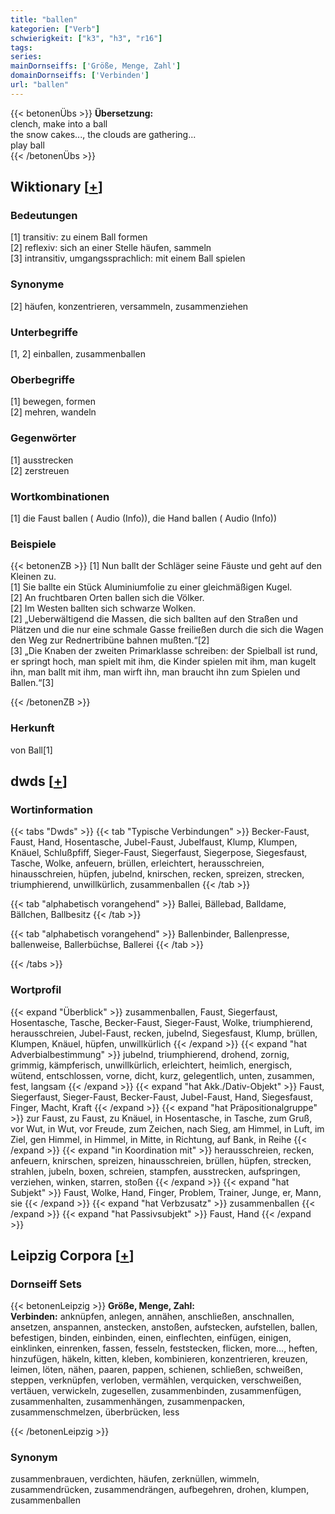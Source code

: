 ```yaml
---
title: "ballen"
kategorien: ["Verb"]
schwierigkeit: ["k3", "h3", "r16"]
tags:
series:
mainDornseiffs: ['Größe, Menge, Zahl']
domainDornseiffs: ['Verbinden']
url: "ballen"
---
```


{{< betonenÜbs >}}
**Übersetzung:**  
clench, make  into a ball  
the snow cakes..., the clouds are gathering...  
play ball  
{{< /betonenÜbs >}}

## Wiktionary [[+](https://de.wiktionary.org/wiki/ballen)]

### Bedeutungen
[1] transitiv: zu einem Ball formen  
[2] reflexiv: sich an einer Stelle häufen, sammeln  
[3] intransitiv, umgangssprachlich: mit einem Ball spielen  

### Synonyme
[2] häufen, konzentrieren, versammeln, zusammenziehen  

### Unterbegriffe
[1, 2] einballen, zusammenballen  

### Oberbegriffe
[1] bewegen, formen  
[2] mehren, wandeln  

### Gegenwörter
[1] ausstrecken  
[2] zerstreuen  

### Wortkombinationen
[1] die Faust ballen ( Audio (Info)), die Hand ballen ( Audio (Info))  

### Beispiele
{{< betonenZB >}}
[1] Nun ballt der Schläger seine Fäuste und geht auf den Kleinen zu.  
[1] Sie ballte ein Stück Aluminiumfolie zu einer gleichmäßigen Kugel.  
[2] An fruchtbaren Orten ballen sich die Völker.  
[2] Im Westen ballten sich schwarze Wolken.  
[2] „Ueberwältigend die Massen, die sich ballten auf den Straßen und Plätzen und die nur eine schmale Gasse freiließen durch die sich die Wagen den Weg zur Rednertribüne bahnen mußten.“[2]  
[3] „Die Knaben der zweiten Primarklasse schreiben: der Spielball ist rund, er springt hoch, man spielt mit ihm, die Kinder spielen mit ihm, man kugelt ihn, man ballt mit ihm, man wirft ihn, man braucht ihn zum Spielen und Ballen.“[3]  

{{< /betonenZB >}}
### Herkunft
von Ball[1]  



## dwds [[+](https://www.dwds.de/wb/ballen)]

### Wortinformation
{{< tabs "Dwds" >}}
{{< tab "Typische Verbindungen" >}}
Becker-Faust, Faust, Hand, Hosentasche, Jubel-Faust, Jubelfaust, Klump, Klumpen, Knäuel, Schlußpfiff, Sieger-Faust, Siegerfaust, Siegerpose, Siegesfaust, Tasche, Wolke, anfeuern, brüllen, erleichtert, herausschreien, hinausschreien, hüpfen, jubelnd, knirschen, recken, spreizen, strecken, triumphierend, unwillkürlich, zusammenballen
{{< /tab >}}

{{< tab "alphabetisch vorangehend" >}}
Ballei, Bällebad, Balldame, Bällchen, Ballbesitz
{{< /tab >}}

{{< tab "alphabetisch vorangehend" >}}
Ballenbinder, Ballenpresse, ballenweise, Ballerbüchse, Ballerei
{{< /tab >}}

{{< /tabs >}}

### Wortprofil
{{< expand "Überblick" >}} zusammenballen, Faust, Siegerfaust, Hosentasche, Tasche, Becker-Faust, Sieger-Faust, Wolke, triumphierend, herausschreien, Jubel-Faust, recken, jubelnd, Siegesfaust, Klump, brüllen, Klumpen, Knäuel, hüpfen, unwillkürlich {{< /expand >}}
{{< expand "hat Adverbialbestimmung" >}} jubelnd, triumphierend, drohend, zornig, grimmig, kämpferisch, unwillkürlich, erleichtert, heimlich, energisch, wütend, entschlossen, vorne, dicht, kurz, gelegentlich, unten, zusammen, fest, langsam {{< /expand >}}
{{< expand "hat Akk./Dativ-Objekt" >}} Faust, Siegerfaust, Sieger-Faust, Becker-Faust, Jubel-Faust, Hand, Siegesfaust, Finger, Macht, Kraft {{< /expand >}}
{{< expand "hat Präpositionalgruppe" >}} zur Faust, zu Faust, zu Knäuel, in Hosentasche, in Tasche, zum Gruß, vor Wut, in Wut, vor Freude, zum Zeichen, nach Sieg, am Himmel, in Luft, im Ziel, gen Himmel, in Himmel, in Mitte, in Richtung, auf Bank, in Reihe {{< /expand >}}
{{< expand "in Koordination mit" >}} herausschreien, recken, anfeuern, knirschen, spreizen, hinausschreien, brüllen, hüpfen, strecken, strahlen, jubeln, boxen, schreien, stampfen, ausstrecken, aufspringen, verziehen, winken, starren, stoßen {{< /expand >}}
{{< expand "hat Subjekt" >}} Faust, Wolke, Hand, Finger, Problem, Trainer, Junge, er, Mann, sie {{< /expand >}}
{{< expand "hat Verbzusatz" >}} zusammenballen {{< /expand >}}
{{< expand "hat Passivsubjekt" >}} Faust, Hand {{< /expand >}}

## Leipzig Corpora [[+](https://corpora.uni-leipzig.de/en/res?word=ballen&corpusId=deu_newscrawl-public_2018)]

### Dornseiff Sets
{{< betonenLeipzig >}}
**Größe, Menge, Zahl:**  
**Verbinden:** anknüpfen, anlegen, annähen, anschließen, anschnallen, ansetzen, anspannen, anstecken, anstoßen, aufstecken, aufstellen, ballen, befestigen, binden, einbinden, einen, einflechten, einfügen, einigen, einklinken, einrenken, fassen, fesseln, feststecken, flicken, more..., heften, hinzufügen, häkeln, kitten, kleben, kombinieren, konzentrieren, kreuzen, leimen, löten, nähen, paaren, pappen, schienen, schließen, schweißen, steppen, verknüpfen, verloben, vermählen, verquicken, verschweißen, vertäuen, verwickeln, zugesellen, zusammenbinden, zusammenfügen, zusammenhalten, zusammenhängen, zusammenpacken, zusammenschmelzen, überbrücken, less  

{{< /betonenLeipzig >}}

### Synonym
zusammenbrauen, verdichten, häufen, zerknüllen, wimmeln, zusammendrücken, zusammendrängen, aufbegehren, drohen, klumpen, zusammenballen

